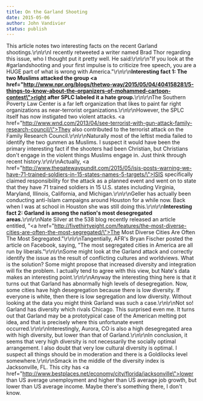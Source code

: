 ```yaml
---
title: On the Garland Shooting
date: 2015-05-06
author: John Vandivier
status: publish
---
```


This article notes two interesting facts on the recent Garland shootings.\r\n\r\nI recently retweeted a writer named Brad Thor regarding this issue, who I thought put it pretty well. He said:\r\n\r\n\"If you look at the #garlandshooting and your first impulse is to criticize free speech, you are a HUGE part of what is wrong with America.\"\r\n\r\n<strong>Interesting fact 1: The two Muslims attacked the group <a href=\"http://www.npr.org/blogs/thetwo-way/2015/05/04/404158281/5-things-to-know-about-the-organizers-of-mohammed-cartoon-contest\">right after SPLC labeled it a hate group.</a></strong>\r\n\r\nThe Southern Poverty Law Center is a far left organization that likes to paint far right organizations as near-terrorist organizations.\r\n\r\nHowever, the SPLC itself has now instigated two violent attacks. <a href=\"http://www.wnd.com/2013/04/see-terrorist-with-gun-attack-family-research-council/\">They also contributed to the terrorist attack on the Family Research Council</a>.\r\n\r\nNaturally most of the leftist media failed to identify the two gunmen as Muslims. I suspect it would have been the primary interesting fact if the shooters had been Christian, but Christians don't engage in the violent things Muslims engage in. Just think through recent history.\r\n\r\nActually, <a href=\"http://www.thegatewaypundit.com/2015/05/isis-posts-warning-we-have-71-trained-soldiers-in-15-states-names-5-targets/\">ISIS specifically claimed responsibility for the attack</a> as a planned event and went on to state that they have 71 trained soldiers in 15 U.S. states including Virginia, Maryland, Illinois, California, and Michigan.\r\n\r\nGeller has actually been conducting anti-Islam campaigns around Houston for a while now. Back when I was at school in Houston she was still doing this.\r\n\r\n<strong>Interesting fact 2: Garland is among the nation's most desegregated areas.</strong>\r\n\r\nNate Silver at the 538 blog recently released an article entitled, \"<a href=\"http://fivethirtyeight.com/features/the-most-diverse-cities-are-often-the-most-segregated/\">The Most Diverse Cities Are Often The Most Segregated</a>.\"\r\n\r\nTangentially, AFR's Bryan Fischer posted the article on Facebook, saying, \"The most segregated cities in America are all run by liberals.\"\r\n\r\nSome might look at the Garland attack and correctly identify the issue as the result of conflicting cultures and worldviews. What is the solution? Some might propose that increased diversity and integration will fix the problem. I actually tend to agree with this view, but Nate's data makes an interesting point.\r\n\r\nAnyway the interesting thing here is that it turns out that Garland has abnormally high levels of desegregation. Now, some cities have high desegregation because there is low diversity. If everyone is white, then there is low segregation and low diversity. Without looking at the data you might think Garland was such a case.\r\n\r\nNot so! Garland has diversity which rivals Chicago. This surprised even me. It turns out that Garland may be a prototypical case of the American melting pot idea, and that is precisely where this unfortunate event occurred.\r\n\r\nInterestingly, Aurora, CO is also a high desegregated area with high diversity, but lower than that of Garland.\r\n\r\nIn conclusion, it seems that very high diversity is not necessarily the socially optimal arrangement. I also doubt that very low cultural diversity is optimal. I suspect all things should be in moderation and there is a Goldilocks level somewhere.\r\n\r\nSmack in the middle of the diversity index is Jacksonville, FL. This city has <a href=\"http://www.bestplaces.net/economy/city/florida/jacksonville\">lower than US average unemployment and higher than US average job growth, but lower than US average income</a>. Maybe there's something there, I don't know.